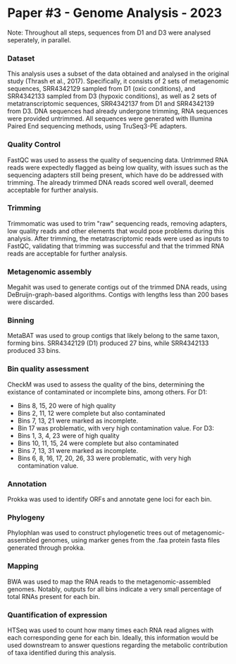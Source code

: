 # Paper #3 - Genome Analysis - 2023
Note: Throughout all steps, sequences from D1 and D3 were analysed seperately, in parallel.

### Dataset
This analysis uses a subset of the data obtained and analysed in the original study (Thrash et al., 2017). Specifically, it consists of 2 sets of metagenomic sequences, SRR4342129 sampled from D1 (oxic conditions), and SRR4342133 sampled from D3 (hypoxic conditions), as well as 2 sets of metatranscriptomic sequences, SRR4342137 from D1 and SRR4342139 from D3.
DNA sequences had already undergone trimming, RNA sequences were provided untrimmed.
All sequences were generated with Illumina Paired End sequencing methods, using  TruSeq3-PE adapters.

### Quality Control
FastQC was used to assess the quality of sequencing data. Untrimmed RNA reads were expectedly flagged as being low quality, with issues such as the sequencing adapters still being present, which have do be addressed with trimming.
The already trimmed DNA reads scored well overall, deemed acceptable for further analysis.


### Trimming
Trimmomatic was used to trim "raw" sequencing reads, removing adapters, low quality reads  and other elements that would pose problems during this analysis.
After trimming, the metatrascriptomic reads were used as inputs to FastQC, validating that trimming was successful and that the trimmed RNA reads are acceptable for further analysis.

### Metagenomic assembly
Megahit was used to generate contigs out of the trimmed DNA reads, using DeBruijn-graph-based algorithms.
Contigs with lengths less than 200 bases were discarded.

### Binning
MetaBAT was used to group contigs that likely belong to the same taxon, forming bins.
SRR4342129 (D1) produced 27 bins, while SRR4342133 produced 33 bins.

### Bin quality assessment
CheckM was used to assess the quality of the bins, determining the existance of contaminated or incomplete bins, among others.
For D1:
- Bins 8, 15, 20 were of high quality
- Bins 2, 11, 12 were complete but also contaminated
- Bins 7, 13, 21 were marked as incomplete.
- Bin 17 was problematic, with very high contamination value.
For D3:
- Bins 1, 3, 4, 23 were of high quality
- Bins 10, 11, 15, 24 were complete but also contaminated
- Bins 7, 13, 31 were marked as incomplete.
- Bins 6, 8, 16, 17, 20, 26, 33 were problematic, with very high contamination value.

### Annotation
Prokka was used to identify ORFs and annotate gene loci for each bin.

### Phylogeny
Phylophlan was used to construct phylogenetic trees out of metagenomic-assembled genomes, using marker genes from the .faa protein fasta files generated through prokka.

### Mapping
BWA was used to map the RNA reads to the metagenomic-assembled genomes.
Notably, outputs for all bins indicate a very small percentage of total RNAs present for each bin.

### Quantification of expression
HTSeq was used to count how many times each RNA read alignes with each corresponding gene for each bin.
Ideally, this information would be used downstream to answer questions regarding the metabolic contribution of taxa identified during this analysis.
